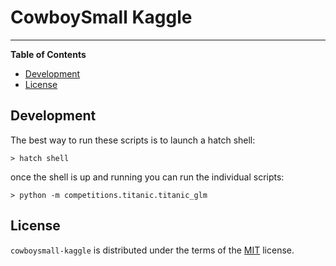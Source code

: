 # CowboySmall Kaggle

<!-- 
[![PyPI - Version](https://img.shields.io/pypi/v/cowboysmall.svg)](https://pypi.org/project/cowboysmall)
[![PyPI - Python Version](https://img.shields.io/pypi/pyversions/cowboysmall.svg)](https://pypi.org/project/cowboysmall)
 -->

-----

**Table of Contents**

- [Development](#Development)
- [License](#license)


## Development

The best way to run these scripts is to launch a hatch shell:

```console
> hatch shell
```

once the shell is up and running you can run the individual scripts:

```console
> python -m competitions.titanic.titanic_glm
```

## License

`cowboysmall-kaggle` is distributed under the terms of the [MIT](https://spdx.org/licenses/MIT.html) license.
